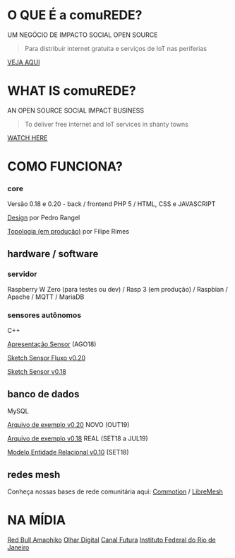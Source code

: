 

# O QUE É a comuREDE?

UM NEGÓCIO DE IMPACTO SOCIAL OPEN SOURCE
   > Para distribuir internet gratuita e serviços de IoT nas periferias

[VEJA AQUI](https://www.facebook.com/comuREDE/videos/897710280400227/)


# WHAT IS comuREDE?
  
AN OPEN SOURCE SOCIAL IMPACT BUSINESS
   > To deliver free internet and IoT services in shanty towns

[WATCH HERE](https://youtu.be/DjV8mJWbhzo)


# COMO FUNCIONA?
   
### core

Versão 0.18 e 0.20 - back / frontend
PHP 5 / HTML, CSS e JAVASCRIPT

[Design](https://olha.ai/gRUrx) por Pedro Rangel

[Topologia (em produção)](https://olha.ai/BlYuA) por Filipe Rimes    
   
## hardware / software

### servidor
Raspberry W Zero (para testes ou dev) / Rasp 3 (em produção) / Raspbian / Apache / MQTT / MariaDB 

### sensores autônomos
C++

[Apresentação Sensor](https://olha.ai/imh6d) (AGO18)
              
[Sketch Sensor Fluxo v0.20](https://www.dropbox.com/s/a0mwp6wxfzbavyx/Sensor_Auton_v02_AGUAf_LIME-CLOUDDEV_Node_ID24130-89_190120-B.zip?dl=0)

[Sketch Sensor v0.18](https://olha.ai/bYlY1)

## banco de dados
MySQL

[Arquivo de exemplo v0.20](https://www.dropbox.com/s/r2oboa51on5g88w/mysql_dump_081019.sql?dl=0) NOVO (OUT19)

[Arquivo de exemplo v0.18](https://olha.ai/V2aP2) REAL (SET18 a JUL19)

[Modelo Entidade Relacional v0.10](https://olha.ai/2fUSM) (SET18)

## redes mesh

Conheça nossas bases de rede comunitária aqui: [Commotion](https://commotionwireless.net/) / [LibreMesh](https://libremesh.org/) 

# NA MÍDIA

[Red Bull Amaphiko](https://www.facebook.com/RedBullAmaphiko/videos/751140301987210/?v=751140301987210)
[Olhar Digital](https://olhardigital.com.br/video/residencia-hacker-impulsiona-projetos-de-impacto-social-conheca-as-ideias/89008)
[Canal Futura](http://www.futuraplay.org/video/comurede-e-drone-para-prevencao-de-dengue/501921/)
[Instituto Federal do Rio de Janeiro](https://portal.ifrj.edu.br/laboratorio-informatica-ruas)
